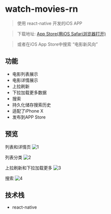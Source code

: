 # watch-movies-rn

> 使用 react-native 开发的iOS APP

> 下载地址: [App Store(用iOS Safari浏览器打开)](https://itunes.apple.com/cn/app/%E7%94%B5%E5%BD%B1%E6%96%B0%E9%A3%8E%E5%90%91/id1382568619)

> 或者在iOS App Store中搜索 “电影新风向” 

## 功能

- 电影列表展示
- 电影详情展示
- 上拉刷新
- 下拉加载更多数据
- 搜索
- 持久化储存搜索历史
- 适配了iPhone X
- 发布到APP Store

## 预览

列表和详情页
![1](https://raw.githubusercontent.com/sunhaoxiang/watch-movies-rn/master/preview-images/1.gif)

列表分类
![2](https://raw.githubusercontent.com/sunhaoxiang/watch-movies-rn/master/preview-images/2.gif)

上拉刷新和下拉加载更多
![3](https://raw.githubusercontent.com/sunhaoxiang/watch-movies-rn/master/preview-images/3.gif)

搜索
![4](https://raw.githubusercontent.com/sunhaoxiang/watch-movies-rn/master/preview-images/4.gif)

## 技术栈

- react-native
